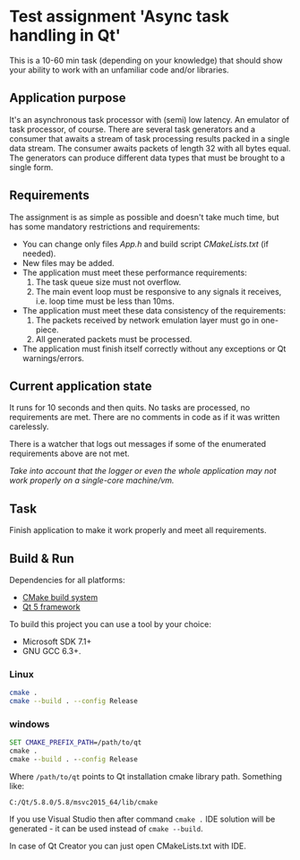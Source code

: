 # Test assignment 'Async task handling in Qt'

This is a 10-60 min task (depending on your knowledge) that should show your ability to work with an unfamiliar code and/or libraries.

## Application purpose

It's an asynchronous task processor with (semi) low latency. An emulator of task processor, of course. There are several task generators and a consumer that awaits a stream of task processing results packed in a single data stream. The consumer awaits packets of length 32 with all bytes equal. The generators can produce different data types that must be brought to a single form.

## Requirements

The assignment is as simple as possible and doesn't take much time, but has some mandatory restrictions and requirements:
* You can change only files _App.h_ and build script _CMakeLists.txt_ (if needed).
* New files may be added.
* The application must meet these performance requirements:
  1. The task queue size must not overflow.
  2. The main event loop must be responsive to any signals it receives, i.e. loop time must be less than 10ms.
* The application must meet these data consistency of the requirements:
  1. The packets received by network emulation layer must go in one-piece.
  2. All generated packets must be processed.
* The application must finish itself correctly without any exceptions or Qt warnings/errors.

## Current application state

It runs for 10 seconds and then quits. No tasks are processed, no requirements are met. There are no comments in code as if it was written carelessly.

There is a watcher that logs out messages if some of the enumerated requirements above are not met.

_Take into account that the logger or even the whole application may not work properly on a single-core machine/vm._

## Task

Finish application to make it work properly and meet all requirements.

## Build & Run

Dependencies for all platforms:
* [CMake build system](https://cmake.org/download/)
* [Qt 5 framework](http://qt.io/download/)

To build this project you can use a tool by your choice:
* Microsoft SDK 7.1+
* GNU GCC 6.3+.

### Linux

```bash
cmake .
cmake --build . --config Release
```

### windows

```cmd
SET CMAKE_PREFIX_PATH=/path/to/qt
cmake .
cmake --build . --config Release
```

Where ```/path/to/qt``` points to Qt installation cmake library path. Something like:
```
C:/Qt/5.8.0/5.8/msvc2015_64/lib/cmake
```

If you use Visual Studio then after command ```cmake .``` IDE solution will be generated - it can be used instead of ```cmake --build```.

In case of Qt Creator you can just open CMakeLists.txt with IDE.
